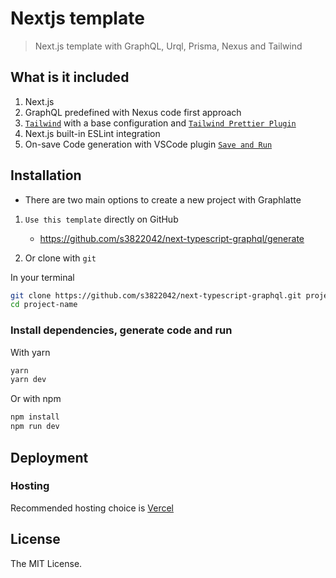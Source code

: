 # Nextjs template

> Next.js template with GraphQL, Urql, Prisma, Nexus and Tailwind

## What is it included

1. Next.js
2. GraphQL predefined with Nexus code first approach
3. [`Tailwind`](https://tailwindcss.com/) with a base configuration
   and [`Tailwind Prettier Plugin`](https://github.com/tailwindlabs/prettier-plugin-tailwindcss)
4. Next.js built-in ESLint integration
5. On-save Code generation with VSCode
   plugin [`Save and Run`](https://marketplace.visualstudio.com/items?itemName=wk-j.save-and-run)

## Installation

- There are two main options to create a new project with Graphlatte

1. `Use this template` directly on GitHub

   - <https://github.com/s3822042/next-typescript-graphql/generate>

2. Or clone with `git`

In your terminal

```bash
git clone https://github.com/s3822042/next-typescript-graphql.git project-name
cd project-name
```

### Install dependencies, generate code and run

With yarn

```bash
yarn
yarn dev
```

Or with npm

```bash
npm install
npm run dev
```

## Deployment

### Hosting

Recommended hosting choice is [Vercel](https://vercel.com/)

## License

The MIT License.
